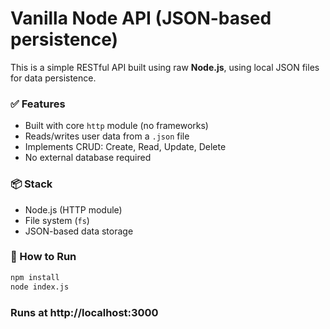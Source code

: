 
# Vanilla Node API (JSON-based persistence)

This is a simple RESTful API built using raw **Node.js**, using local JSON files for data persistence.

### ✅ Features
- Built with core `http` module (no frameworks)
- Reads/writes user data from a `.json` file
- Implements CRUD: Create, Read, Update, Delete
- No external database required

### 📦 Stack
- Node.js (HTTP module)
- File system (`fs`)
- JSON-based data storage

### 🚀 How to Run
```bash
npm install
node index.js
```
### Runs at http://localhost:3000
